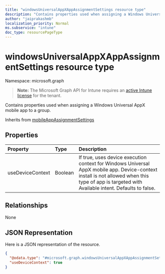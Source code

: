 ```yaml
---
title: "windowsUniversalAppXAppAssignmentSettings resource type"
description: "Contains properties used when assigning a Windows Universal AppX mobile app to a group."
author: "jaiprakashmb"
localization_priority: Normal
ms.subservice: "intune"
doc_type: resourcePageType
---
```


# windowsUniversalAppXAppAssignmentSettings resource type

Namespace: microsoft.graph

> **Note:** The Microsoft Graph API for Intune requires an [active Intune license](https://go.microsoft.com/fwlink/?linkid=839381) for the tenant.

Contains properties used when assigning a Windows Universal AppX mobile app to a group.


Inherits from [mobileAppAssignmentSettings](../resources/intune-apps-mobileappassignmentsettings.md)

## Properties
|Property|Type|Description|
|:---|:---|:---|
|useDeviceContext|Boolean|If true, uses device execution context for Windows Universal AppX mobile app. Device-context install is not allowed when this type of app is targeted with Available intent. Defaults to false.|

## Relationships
None

## JSON Representation
Here is a JSON representation of the resource.
<!-- {
  "blockType": "resource",
  "@odata.type": "microsoft.graph.windowsUniversalAppXAppAssignmentSettings"
}
-->
``` json
{
  "@odata.type": "#microsoft.graph.windowsUniversalAppXAppAssignmentSettings",
  "useDeviceContext": true
}
```
